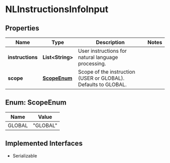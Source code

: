 

# NLInstructionsInfoInput


## Properties

| Name | Type | Description | Notes |
|------------ | ------------- | ------------- | -------------|
|**instructions** | **List&lt;String&gt;** | User instructions for natural language processing. |  |
|**scope** | [**ScopeEnum**](#ScopeEnum) | Scope of the instruction (USER or GLOBAL). Defaults to GLOBAL. |  |



## Enum: ScopeEnum

| Name | Value |
|---- | -----|
| GLOBAL | &quot;GLOBAL&quot; |


## Implemented Interfaces

* Serializable


